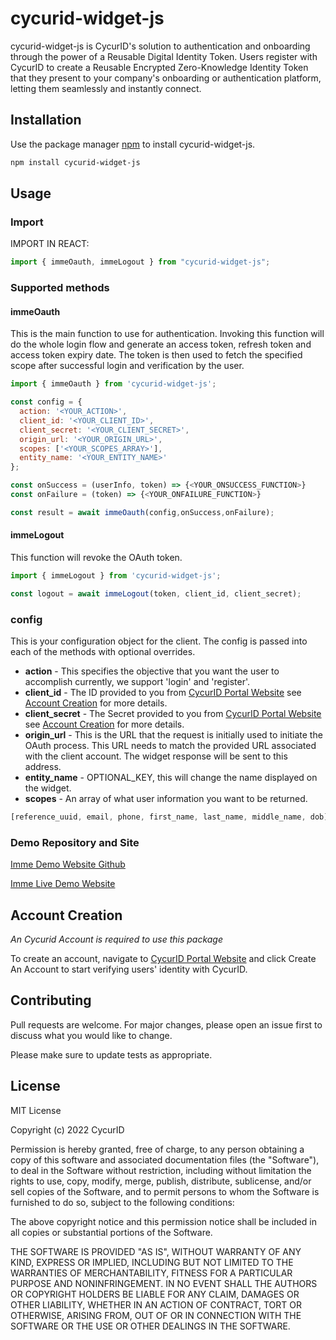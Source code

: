 # cycurid-widget-js

cycurid-widget-js is CycurID's solution to authentication and onboarding through the power of a Reusable Digital Identity Token. Users register with CycurID to create a Reusable Encrypted Zero-Knowledge Identity Token that they present to your company's onboarding or authentication platform, letting them seamlessly and instantly connect.

## Installation

Use the package manager [npm](https://www.npmjs.com/) to install cycurid-widget-js.

```bash
npm install cycurid-widget-js
```

## Usage

### Import
IMPORT IN REACT:
```javascript
import { immeOauth, immeLogout } from "cycurid-widget-js";
```

### Supported methods

#### immeOauth
This is the main function to use for authentication. Invoking this function will do the whole login flow and generate an access token, refresh token and access token expiry date. The token is then used to fetch the specified scope after successful login and verification by the user.
```javascript
import { immeOauth } from 'cycurid-widget-js';

const config = {
  action: '<YOUR_ACTION>',
  client_id: '<YOUR_CLIENT_ID>',
  client_secret: '<YOUR_CLIENT_SECRET>',
  origin_url: '<YOUR_ORIGIN_URL>',
  scopes: ['<YOUR_SCOPES_ARRAY>'],
  entity_name: '<YOUR_ENTITY_NAME>'
};

const onSuccess = (userInfo, token) => {<YOUR_ONSUCCESS_FUNCTION>}
const onFailure = (token) => {<YOUR_ONFAILURE_FUNCTION>}

const result = await immeOauth(config,onSuccess,onFailure);
```
#### immeLogout
This function will revoke the OAuth token.
```javascript
import { immeLogout } from 'cycurid-widget-js';

const logout = await immeLogout(token, client_id, client_secret);
```

### config
This is your configuration object for the client. The config is passed into each of the methods with optional overrides.

- **action** - This specifies the objective that you want the user to accomplish currently, we support 'login' and 'register'. 
- **client_id** - The ID provided to you from [CycurID Portal Website](https://portal.cycurid.com/) see [Account Creation](#account-creation) for more details.
- **client_secret** - The Secret provided to you from [CycurID Portal Website](https://portal.cycurid.com/) see [Account Creation](#account-creation) for more details.
- **origin_url** - This is the URL that the request is initially used to initiate the OAuth process. This URL needs to match the provided URL associated with the client account. The widget response will be sent to this address.
-  **entity_name** -  OPTIONAL_KEY, this will change the name displayed on the widget.
-  **scopes** -  An array of what user information you want to be returned.
```javascript
[reference_uuid, email, phone, first_name, last_name, middle_name, dob]
```
 
### Demo Repository and Site
[Imme Demo Website Github](https://github.com/Cycurid/Demo-Website)

[Imme Live Demo Website](https://imme-demo-website.vercel.app/)


## Account Creation
*An Cycurid Account is required to use this package*

To create an account, navigate to [CycurID Portal Website](https://portal.cycurid.com/) and click Create An Account to start verifying users' identity with CycurID. 

## Contributing
Pull requests are welcome. For major changes, please open an issue first to discuss what you would like to change.

Please make sure to update tests as appropriate.

## License
MIT License

Copyright (c) 2022 CycurID

Permission is hereby granted, free of charge, to any person obtaining a copy
of this software and associated documentation files (the "Software"), to deal
in the Software without restriction, including without limitation the rights
to use, copy, modify, merge, publish, distribute, sublicense, and/or sell
copies of the Software, and to permit persons to whom the Software is
furnished to do so, subject to the following conditions:

The above copyright notice and this permission notice shall be included in all
copies or substantial portions of the Software.

THE SOFTWARE IS PROVIDED "AS IS", WITHOUT WARRANTY OF ANY KIND, EXPRESS OR
IMPLIED, INCLUDING BUT NOT LIMITED TO THE WARRANTIES OF MERCHANTABILITY,
FITNESS FOR A PARTICULAR PURPOSE AND NONINFRINGEMENT. IN NO EVENT SHALL THE
AUTHORS OR COPYRIGHT HOLDERS BE LIABLE FOR ANY CLAIM, DAMAGES OR OTHER
LIABILITY, WHETHER IN AN ACTION OF CONTRACT, TORT OR OTHERWISE, ARISING FROM,
OUT OF OR IN CONNECTION WITH THE SOFTWARE OR THE USE OR OTHER DEALINGS IN THE
SOFTWARE.
